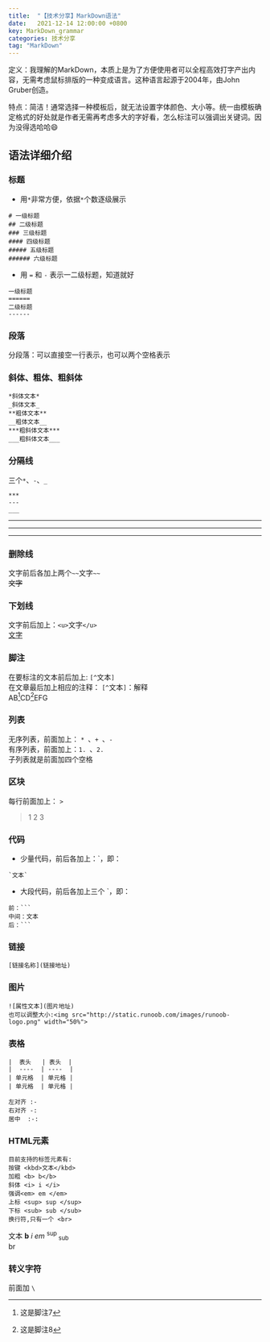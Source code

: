 ```yaml
---
title:  "【技术分享】MarkDown语法"
date:   2021-12-14 12:00:00 +0800
key: MarkDown_grammar
categories: 技术分享
tag: "MarkDown"
---
```

定义：我理解的MarkDown，本质上是为了方便使用者可以全程高效打字产出内容，无需考虑鼠标排版的一种变成语言。这种语言起源于2004年，由John Gruber创造。

特点：简洁！通常选择一种模板后，就无法设置字体颜色、大小等。统一由模板确定格式的好处就是作者无需再考虑多大的字好看，怎么标注可以强调出关键词。因为没得选哈哈😄

## 语法详细介绍

### 标题

* 用`*`非常方便，依据`*`个数逐级展示
```
# 一级标题
## 二级标题
### 三级标题
#### 四级标题
##### 五级标题
###### 六级标题
```
* 用 `=` 和 `-` 表示一二级标题，知道就好
```
一级标题
======
二级标题
------
```

### 段落
分段落：可以直接空一行表示，也可以两个空格表示

### 斜体、粗体、粗斜体
```
*斜体文本*
_斜体文本_
**粗体文本**
__粗体文本__
***粗斜体文本***
___粗斜体文本___
```

### 分隔线
三个`*`、`-`、`_`
```
***
---
___
```
***
---
___

### 删除线
文字前后各加上两个`~~`文字`~~`  
~~文字~~

### 下划线
文字前后加上：`<u>`文字`</u>`  
<u>文字</u>

### 脚注

在要标注的文本前后加上: `[^`文本`]`  
在文章最后加上相应的注释： `[^`文本`]`：解释  
AB[^7]CD[^8]EFG  
[^7]: 这是脚注7  
[^8]: 这是脚注8

### 列表
无序列表，前面加上： `* `、`+ `、`- `  
有序列表，前面加上：`1. `、`2. `  
子列表就是前面加四个空格

### 区块
每行前面加上：	`> `
> 1
> 2
> 3

### 代码
* 少量代码，前后各加上：\`，即：
```
`文本`
```
* 大段代码，前后各加上三个 \`，即：
```
前：```
中间：文本
后：```
```

### 链接
```
[链接名称](链接地址)
```

### 图片
```
![属性文本](图片地址)
也可以调整大小:<img src="http://static.runoob.com/images/runoob-logo.png" width="50%">
```

###  表格
```
|  表头   | 表头  |
|  ----  | ----  |
| 单元格  | 单元格 |
| 单元格  | 单元格 |

左对齐 :-
右对齐 -:
居中  :-:
```
### HTML元素
```
目前支持的标签元素有: 
按键 <kbd>文本</kbd> 
加粗 <b> b</b>
斜体 <i> i </i>
强调<em> em </em>
上标 <sup> sup </sup>
下标 <sub> sub </sub>
换行符,只有一个 <br>
```
<kbd>文本</kbd>
<b> b</b>
<i> i </i>
<em> em </em>
<sup> sup </sup>
<sub> sub </sub>
<br> br

### 转义字符
前面加 `\`

